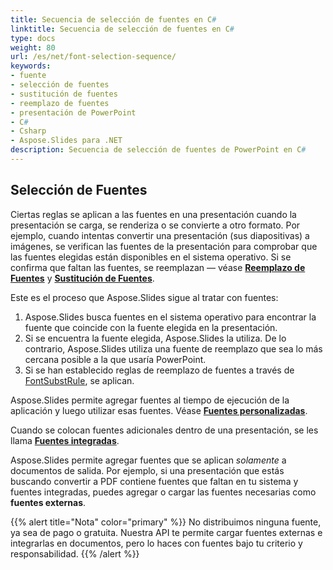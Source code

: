 ```yaml
---
title: Secuencia de selección de fuentes en C#
linktitle: Secuencia de selección de fuentes en C#
type: docs
weight: 80
url: /es/net/font-selection-sequence/
keywords:
- fuente
- selección de fuentes
- sustitución de fuentes
- reemplazo de fuentes
- presentación de PowerPoint
- C#
- Csharp
- Aspose.Slides para .NET
description: Secuencia de selección de fuentes de PowerPoint en C#
---
```


## Selección de Fuentes

Ciertas reglas se aplican a las fuentes en una presentación cuando la presentación se carga, se renderiza o se convierte a otro formato. Por ejemplo, cuando intentas convertir una presentación (sus diapositivas) a imágenes, se verifican las fuentes de la presentación para comprobar que las fuentes elegidas están disponibles en el sistema operativo. Si se confirma que faltan las fuentes, se reemplazan — véase [**Reemplazo de Fuentes**](https://docs.aspose.com/slides/net/font-replacement/) y [**Sustitución de Fuentes**](https://docs.aspose.com/slides/net/font-substitution/).

Este es el proceso que Aspose.Slides sigue al tratar con fuentes:

1. Aspose.Slides busca fuentes en el sistema operativo para encontrar la fuente que coincide con la fuente elegida en la presentación. 
2. Si se encuentra la fuente elegida, Aspose.Slides la utiliza. De lo contrario, Aspose.Slides utiliza una fuente de reemplazo que sea lo más cercana posible a la que usaría PowerPoint.
3. Si se han establecido reglas de reemplazo de fuentes a través de [FontSubstRule](https://reference.aspose.com/slides/net/aspose.slides/fontsubstrule/), se aplican. 

Aspose.Slides permite agregar fuentes al tiempo de ejecución de la aplicación y luego utilizar esas fuentes. Véase [**Fuentes personalizadas**](https://docs.aspose.com/slides/net/custom-font/). 

Cuando se colocan fuentes adicionales dentro de una presentación, se les llama [**Fuentes integradas**](https://docs.aspose.com/slides/net/embedded-font/).

Aspose.Slides permite agregar fuentes que se aplican *solamente* a documentos de salida. Por ejemplo, si una presentación que estás buscando convertir a PDF contiene fuentes que faltan en tu sistema y fuentes integradas, puedes agregar o cargar las fuentes necesarias como **fuentes externas**. 

{{% alert title="Nota" color="primary" %}} 
No distribuimos ninguna fuente, ya sea de pago o gratuita. Nuestra API te permite cargar fuentes externas e integrarlas en documentos, pero lo haces con fuentes bajo tu criterio y responsabilidad.
{{% /alert %}}